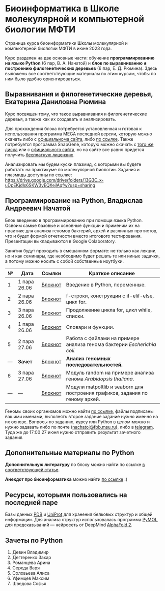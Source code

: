 # Биоинформатика в Школе молекулярной и компьютерной биологии МФТИ
Страница курса биоинформатики Школы молекулярной и компьютерной биологии МФТИ в июне 2023 года. 

Курс разделен на две основные части: обучение __программированию на языке Python__ (6 пар, В. А. Начатой) и __блок по выравниванию и построению филогенетических деревьев__ (6 пар, Е. Д. Рюмина). Здесь выложены все соответствующие материалы по этим курсам, чтобы по ним было удобно ориентироваться. 

## Выравнивания и филогенетические деревья, Екатерина Даниловна Рюмина

Курс посвящен тому, что такое выравнивания и филогенетические деревья, а также как их создавать и анализировать.

Для прохождения блока потребуется установленная и готовая к использования программа MEGA последней версии, которую можно скачать либо с [официальнома сайта](https://www.megasoftware.net), либо [по ссылке](https://disk.yandex.ru/d/EaJjL_iQNbxvSQ). Также потребуется программа SnapGene, которую можно скачать с [того же диска](https://disk.yandex.ru/d/EaJjL_iQNbxvSQ) или с [официального сайта](https://www.snapgene.com), но на сайте все равно придется получить [бесплатную лицензию](https://www.snapgene.com/free-trial). 

Анализировать мы будем куски плазмид, с которыми вы будете работать на практикуме по молекулярной биологии. Задания и плазмиды доступны по ссылке: https://drive.google.com/drive/folders/13G3C_x-uDpEKjdIx6SKW3vEQXejlAqfw?usp=sharing 

## Программирование на Python, Владислав Андреевич Начатой

Блок введению в программированию при помощи языка Python. Освоим самые базовые и основные функции и применим их на практике для анализа геномов бактерий, архей и различных протистов, что и будет формой отчетности вместо итогового тестирования. Презентации выкладываются в Google Colaboratory.

Занятия будут проходить в смешанном формате: не только как лекции, но и как семинары, где необходимо будет решать те или ииные задачки, а потому можно носить с собой собственные ноутбуки. 

| № | Дата | Ссылки | Краткое описание | 
| ----------- | ----------- | ----------- | ----------- | 
| 1 | 1 пара 26.06 | [Блокнот](https://colab.research.google.com/drive/1FdlxAs7rhblT4iC3SfXa79GVvAifCYUc?usp=sharing) | Введение в Python, переменные. | 
| 2 | 2 пара 26.06 | [Блокнот](https://colab.research.google.com/drive/13cbhMKNni8VIaBZRWvBL0GDdBW0i5Kge?usp=sharing) | f-строки, конструкции с if-elif-else, цикл for. | 
| 3 | 3 пара 26.06 | [Блокнот](https://colab.research.google.com/drive/1FIlGzL4QratlkHxlr_Ja_w5YTr-q5Z0X?usp=sharing) | Продолжение цикла for, цикл while, списки. | 
| 4 | 1 пара 26.06 | [Блокнот](https://colab.research.google.com/drive/1_bwH20Rb02xny8nx9ujeFK8oOsEtxQ2_?usp=sharing) | Словари и функции. | 
| 5 | 2 пара 27.06 | [Блокнот](https://colab.research.google.com/drive/1qfKWbrYTTuFyo-EXpOdeFvinkROBT_NJ?usp=sharing) | Работа с файлами на примере анализа генома бактерии _Escherichia coli._ | 
| — | __Зачет__ | [Блокнот](https://colab.research.google.com/drive/1RymPcrQdAbYpuNaQV3sCBOdyAVjMSPKf?usp=sharing) | __Анализ геномных последовательностей.__ | 
| 6 | 3 пара 27.06 | [Блокнот](https://colab.research.google.com/drive/1zl-oF-tl0HbSgMrhc1CsqQX9Y1wi8NPv?usp=sharing) | Модуль random на примере анализа генома _Arabidopsis thaliana_. | 
| — | — | [Блокнот](https://colab.research.google.com/drive/1WG0Nr6ceH4lCYtHxwHH6AjPuW_HPZf43?usp=sharing) | Модули matpoltlib и seaborn для построения графиков, задания по геному архей. | 

Геномы своих организмов можно найти [по ссылке](https://disk.yandex.ru/d/SQdXhqe6OiFxmg), файлы подписаны вашими именами, выполнять второе задание задание нужно именно на их основе. Вопросы по заданию, курсу или Python в целом можно и нужно задавать либо по почте (nachatoi@fbb.msu.ru), либо в [telegram](https://t.me/Subpolare). Туда же до 17:00 27 июня нужно отправить результат зачетного задания. 

## Дополнительные материалы по Python 

**Дополнительную литературу** по блоку можно найти по ссылке [в соответствующей статье](https://vk.com/@nachatoi-literatura-po-python). 

**Анекдот про биоинформатика** можно найти [по ссылке](https://elementy.ru/nauchno-populyarnaya_biblioteka/432183/Bioinformatiki_proiskhozhdenie_i_zhiznennyy_tsikl) :)

## Ресурсы, которыми пользовались на последней паре

Базы данных [PDB](https://www.rcsb.org) и [UniProt](https://www.uniprot.org) для хранения белковых структур и общей информации. Для анализа структур использовалась программа [PyMOL](https://pymol.org/2/), для предсказываний — нейросеть от DeepMind [AlphaFold 2](https://colab.research.google.com/github/deepmind/alphafold/blob/main/notebooks/AlphaFold.ipynb). 

## Зачеты по Python

1. Девин Владимир
2. Дегтеренко Захар
3. Романцева Арина
4. Середа Варя
5. Соловьева Алиса
6. Уфимцев Максим
7. Шведова Софья


